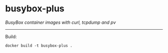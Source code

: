 # busybox-plus

_BusyBox container images with curl, tcpdump and pv_

---

Build:

`docker build -t busybox-plus .`
